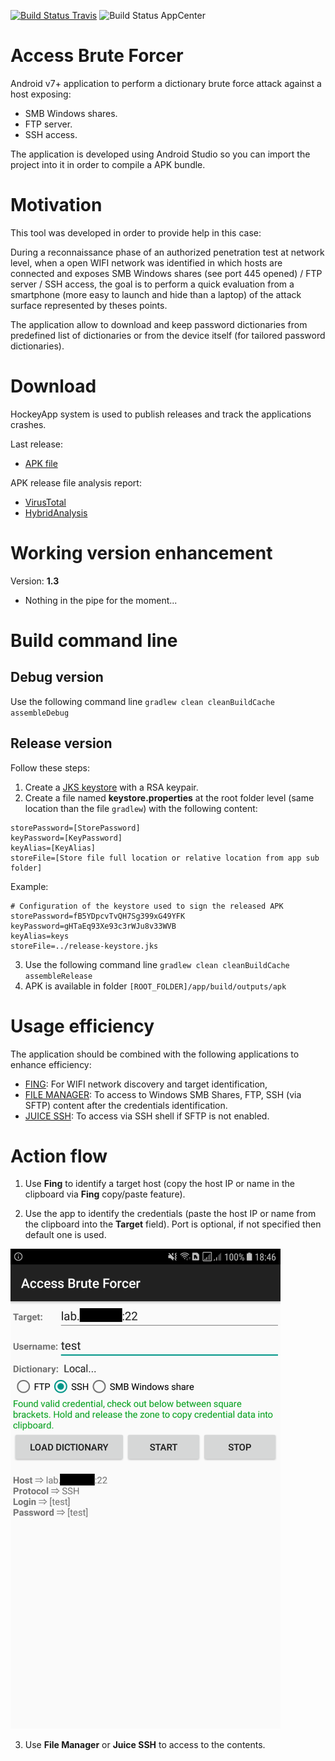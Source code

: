 [![Build Status Travis](https://travis-ci.org/righettod/access-brute-forcer.svg)](https://travis-ci.org/righettod/access-brute-forcer)
![Build Status AppCenter](https://build.appcenter.ms/v0.1/apps/543636ef-e49f-4da7-a1a2-30a44f21c74b/branches/master/badge)

# Access Brute Forcer

Android v7+ application to perform a dictionary brute force attack against a host exposing:
* SMB Windows shares.
* FTP server.
* SSH access.

The application is developed using Android Studio so you can import the project into it in order to compile a APK bundle.

# Motivation

This tool was developed in order to provide help in this case:

During a reconnaissance phase of an authorized penetration test at network level, when a open WIFI network was identified in which hosts are connected and exposes SMB Windows shares (see port 445 opened) / FTP server / SSH access, the goal is to perform a quick evaluation from a smartphone (more easy to launch and hide than a laptop) of the attack surface represented by theses points.

The application allow to download and keep password dictionaries from predefined list of dictionaries or from the device itself (for tailored password dictionaries).

# Download

HockeyApp system is used to publish releases and track the applications crashes.

Last release:
* [APK file](https://install.appcenter.ms/users/dominique.righetto/apps/access-brute-forcer/distribution_groups/all-users-of-access-brute-forcer)

APK release file analysis report:
* [VirusTotal](https://www.virustotal.com/#/file/24327a5d2aee981cf90e5f21dca4377cc93bff9cbd7bf08cdd74c3ffae38ac61/detection)
* [HybridAnalysis](https://www.hybrid-analysis.com/sample/24327a5d2aee981cf90e5f21dca4377cc93bff9cbd7bf08cdd74c3ffae38ac61)

# Working version enhancement

Version: **1.3**

* Nothing in the pipe for the moment...

# Build command line

## Debug version

Use the following command line `gradlew clean cleanBuildCache assembleDebug`

## Release version

Follow these steps:

1. Create a [JKS keystore](https://stackoverflow.com/a/37488577) with a RSA keypair.
2. Create a file named **keystore.properties** at the root folder level (same location than the file `gradlew`) with the following content:
```
storePassword=[StorePassword]
keyPassword=[KeyPassword]
keyAlias=[KeyAlias]
storeFile=[Store file full location or relative location from app sub folder]
```
Example:
```
# Configuration of the keystore used to sign the released APK
storePassword=fB5YDpcvTvQH7Sg399xG49YFK
keyPassword=gHTaEq93Xe93c3rWJu8v33WVB
keyAlias=keys
storeFile=../release-keystore.jks
```
3. Use the following command line `gradlew clean cleanBuildCache assembleRelease`
4. APK is available in folder `[ROOT_FOLDER]/app/build/outputs/apk`

# Usage efficiency

The application should be combined with the following applications to enhance efficiency:
* [FING](https://play.google.com/store/apps/details?id=com.overlook.android.fing&hl=en): For WIFI network discovery and target identification,
* [FILE MANAGER](https://play.google.com/store/apps/details?id=com.alphainventor.filemanager&hl=en): To access to Windows SMB Shares, FTP, SSH (via SFTP) content after the credentials identification.
* [JUICE SSH](https://play.google.com/store/apps/details?id=com.sonelli.juicessh&hl=en): To access via SSH shell if SFTP is not enabled.

# Action flow

1. Use **Fing** to identify a target host (copy the host IP or name in the clipboard via **Fing** copy/paste feature).

2. Use the app to identify the credentials (paste the host IP or name from the clipboard into the **Target** field). Port is optional, if not specified then default one is used.

![Main screen](example.png)

3. Use **File Manager** or **Juice SSH** to access to the contents.
